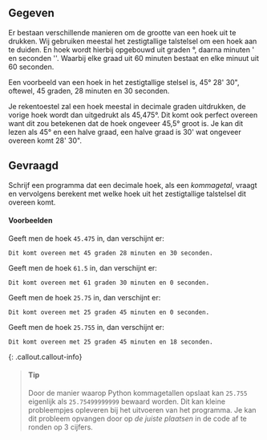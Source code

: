 ## Gegeven
Er bestaan verschillende manieren om de grootte van een hoek uit te drukken. Wij gebruiken meestal het zestigtallige talstelsel om een hoek aan te duiden. En hoek wordt hierbij opgebouwd uit graden °, daarna minuten ' en seconden ''. Waarbij elke graad uit 60 minuten bestaat en elke minuut uit 60 seconden.

Een voorbeeld van een hoek in het zestigtallige stelsel is, 45° 28' 30", oftewel, 45 graden, 28 minuten en 30 seconden.

Je rekentoestel zal een hoek meestal in decimale graden uitdrukken, de vorige hoek wordt dan uitgedrukt als 45,475°. Dit komt ook perfect overeen want dit zou betekenen dat de hoek ongeveer 45,5° groot is. Je kan dit lezen als 45° en een halve graad, een halve graad is 30' wat ongeveer overeen komt 28' 30".

## Gevraagd
Schrijf een programma dat een decimale hoek, als een *kommagetal*, vraagt en vervolgens berekent met welke hoek uit het zestigtallige talstelsel dit overeen komt.

#### Voorbeelden
Geeft men de hoek `45.475` in, dan verschijnt er:
```
Dit komt overeen met 45 graden 28 minuten en 30 seconden.
```

Geeft men de hoek `61.5` in, dan verschijnt er:
```
Dit komt overeen met 61 graden 30 minuten en 0 seconden.
```

Geeft men de hoek `25.75` in, dan verschijnt er:
```
Dit komt overeen met 25 graden 45 minuten en 0 seconden.
```

Geeft men de hoek `25.755` in, dan verschijnt er:
```
Dit komt overeen met 25 graden 45 minuten en 18 seconden.
```

{: .callout.callout-info}
>#### Tip
> Door de manier waarop Python kommagetallen opslaat kan `25.755` eigenlijk als `25.75499999999` bewaard worden. Dit kan kleine probleempjes opleveren bij het uitvoeren van het programma. Je kan dit probleem opvangen door op *de juiste plaatsen* in de code af te ronden op 3 cijfers.

